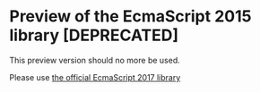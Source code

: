 Preview of the EcmaScript 2015 library [DEPRECATED]
===================================================

This preview version should no more be used.

Please use [the official EcmaScript 2017 library](https://github.com/yoctopuce/yoctolib_es2017)
